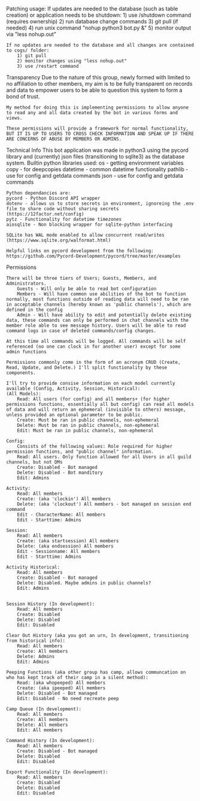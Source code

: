 Patching usage:
	If updates are needed to the database (such as table creation) or application needs to be shutdown:
		1) use /shutdown command (requires ownership)
		2) run database change commands
		3) git pull (if needed)
		4) run unix command "nohup python3 bot.py &"
		5) monitor output via "less nohup.out"
		
	If no updates are needed to the database and all changes are contained to cogs/ folder:
		1) git pull
		2) monitor changes using "less nohup.out"
		3) use /restart command

Transparency
	Due to the nature of this group, newly formed with limited to no affiliation to other members, my aim is to be fully transparent on records and data to empower users to be able to question this system to form a bond of trust.
	
	My method for doing this is implementing permissions to allow anyone to read any and all data created by the bot in various forms and views.
	
	These permissions will provide a framework for normal functionality, BUT IT IS UP TO USERS TO CROSS CHECK INFORMATION AND SPEAK UP IF THERE ARE CONCERNS OF ABUSE BY MEMBERS OR ADMINS.
	
Technical Info
	This bot application was made in python3 using the pycord library and (currently) json files (transitioning to sqlite3) as the database system.
	Builtin python libraries used:
	os - getting environment variables
	copy - for deepcopies
	datetime - common datetime functionality
	pathlib - use for config and getdata commands
	json - use for config and getdata commands
	
	Python dependancies are:
	pycord - Python Discord API wrapper
	dotenv - allows us to store secrets in environment, ignoreing the .env file to share code without sharing secrets (https://12factor.net/config)
	pytz - Functionality for datetime timezones
	aiosqlite - Non blocking wrapper for sqlite-python interfacing
	
	SQLite has WAL mode enabled to allow concurrent read/writes (https://www.sqlite.org/walformat.html)
	
	Helpful links on pycord development from the following:
	https://github.com/Pycord-Development/pycord/tree/master/examples


Permissions

	There will be three tiers of Users; Guests, Members, and Administrators.
		Guests - Will only be able to read bot configuration 
		Members - Will have common use abilities of the bot to function normally, most functions outside of reading data will need to be ran in acceptable channels (hereby known as 'public channels'), which are defined in the config
		Admin - Will have ability to edit and potentially delete existing data, these commands can only be performed in chat channels with the member role able to see message history. Users will be able to read command logs in case of deleted commands/config changes.
	
	At this time all commands will be logged. All commands will be self referenced (no one can clock in for another user) except for some admin functions
	
	Permissions commonly come in the form of an acronym CRUD (Create, Read, Update, and Delete.) I'll split functionality by these components.
	
	I'll try to provide consise information on each model currently available (Config, Activity, Session, Historical):
	(All Models): 
		Read: All users (for config) and all members+ (for higher permissions functions, essentially all but config) can read all models of data and will return an ephemeral (invisible to others) message, unless provided an optional parameter to be public. 
		Create: Must be ran in public channels, non-ephemeral
		Delete: Must be ran in public channels, non-ephemeral
		Edit: Must be ran in public channels, non-ephemeral
	
	Config:
		Consists of the following values: Role required for higher permission functions, and "public channel" information.
		Read: All users. Only function allowed for all Users in all guild channels, but not DMs
		Create: Disabled - Bot managed
		Delete: Disabled - Bot manditory
		Edit: Admins 
	
	Activity:
		Read: All members 
		Create: (aka 'clockin') All members
		Delete: (aka 'clockout') All members - bot managed on session end command
		Edit - CharacterName: All members
		Edit - Starttime: Admins
		
	Session:
		Read: All members
		Create: (aka startsession) All members
		Delete: (aka endsession) All members
		Edit - Sessionname: All members
		Edit - Starttime: Admins
		
	Activity Historical:
		Read: All members
		Create: Disabled - Bot managed
		Delete: Disabled. Maybe admins in public channels?
		Edit: Admins
	
	
	Session History (In development):
		Read: All members
		Create: Disabled
		Delete: Disabled
		Edit: Disabled
		
	Clear Out History (aka you got an urn, In development, transitioning from historical info):
		Read: All members
		Create: All members
		Delete: Admins
		Edit: Admins
	
	Peeping Functions (aka other group has camp, allows communcation on who has kept track of their camp in a silent method):
		Read: (aka whopeeped) All members
		Create: (aka ipeeped) All members
		Delete: Disabled - Bot managed
		Edit: Disabled - No need recreate peep
	
	Camp Queue (In development):
		Read: All members
		Create: All members
		Delete: All members
		Edit: All members
		
	Command History (In development):
		Read: All members
		Create: Disabled - Bot managed
		Delete: Disabled
		Edit: Disabled
	
	Export Functionality (In development):
		Read: All members
		Create: Disabled
		Delete: Disabled
		Edit: Disabled
	